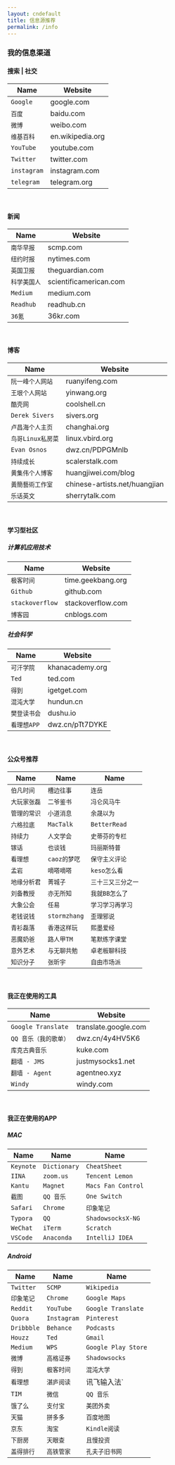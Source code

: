 ```yaml
---
layout: cndefault
title: 信息源推荐
permalink: /info
---
```


### 我的信息渠道

#### 搜索 | 社交

| Name       | Website            |
|----------  |--------------------|
| `Google`   | google.com         |
| `百度`      | baidu.com          |
| `微博`      | weibo.com          |
| `维基百科`   | en.wikipedia.org   |
| `YouTube`  | youtube.com        |
| `Twitter`  | twitter.com        |
| `instagram`| instagram.com      |
| `telegram` | telegram.org       |

<br>

#### 新闻

| Name       | Website              |
|----------  |----------------------|
| `南华早报`   | scmp.com             |
| `纽约时报`   | nytimes.com          |
| `英国卫报`   | theguardian.com      |
| `科学美国人` | scientificamerican.com|
| `Medium`   | medium.com            |
| `Readhub`  | readhub.cn            |
| `36氪`     | 36kr.com              |

<br>

#### 博客

| Name         | Website              |
|------------  |----------------------|
| `阮一峰个人网站`| ruanyifeng.com       |
| `王垠个人网站` | yinwang.org          |
| `酷壳网`      | coolshell.cn         |
| `Derek Sivers`| sivers.org          |
| `卢昌海个人主页` | changhai.org        |
| `鸟哥Linux私房菜`| linux.vbird.org    |
| `Evan Osnos`  | dwz.cn/PDPGMnlb     |
| `持续成长`     | scalerstalk.com      |
| `黄集伟个人博客`| huangjiwei.com/blog  |
| `黃簡藝術工作室`| chinese-artists.net/huangjian|
| `乐话英文`     | sherrytalk.com       |

<br>

#### 学习型社区

##### 计算机应用技术
| Name         | Website            |
|------------  |--------------------|
| `极客时间`| time.geekbang.org       |
| `Github` | github.com             |
| `stackoverflow`| stackoverflow.com|
| `博客园` | cnblogs.com             |

##### 社会科学
| Name      | Website        |
|-----------|----------------|
| `可汗学院` | khanacademy.org |
| `Ted`     | ted.com        |
| `得到`     | igetget.com    |
| `混沌大学` | hundun.cn       |
| `樊登读书会`| dushu.io       |
| `看理想APP` | dwz.cn/pTt7DYKE|

<br>

#### 公众号推荐
| Name      | Name     | Name    |
|-----------|----------|----------|
| `伯凡时间` | `槽边往事` |`连岳` |
| `大玩家张磊` | `二爷鉴书` |`冯仑风马牛` |
| `管理的常识` | `小道消息` |`余晟以为` |
| `六格拉底` | `MacTalk` |`BetterRead` |
| `持续力` | `人文学会` |`史蒂芬的专栏` |
| `镓话` | `也谈钱` |`玛丽斯特普` |
| `看理想` | `caoz的梦呓` |`保守主义评论` |
| `孟岩` | `嘀嗒嘀嗒` |`keso怎么看` |
| `地缘分析君` | `菁城子` |`三十三又三分之一` |
| `刘备教授` | `亦无所知` |`我就BB怎么了` |
| `大象公会` | `任易` |`学习学习再学习` |
| `老钱说钱` | `stormzhang` |`歪理邪说` |
| `青衫磊落` | `香港这样玩` |`熙墨爱经` |
| `恶魔奶爸` | `路人甲TM` |`笔默练字课堂` |
| `意外艺术` | `与无聊共勉` |`卓老板聊科技` |
| `知识分子` | `张昕宇` |`自由市场派` |

<br>

#### 我正在使用的工具

| Name                 | Website               |
|--------------------  |-----------------------|
| `Google Translate`   | translate.google.com  |
| `QQ 音乐（我的歌单）`   | dwz.cn/4y4HV5K6       |
| `库克古典音乐`         | kuke.com              |
| `翻墙 - JMS`         | justmysocks1.net      |
| `翻墙 - Agent`       | agentneo.xyz          |
| `Windy`             | windy.com             |

<br>

#### 我正在使用的APP

##### MAC

| Name      | Name     | Name    |
|-----------|----------|----------|
| `Keynote` | `Dictionary` |`CheatSheet` |
| `IINA` | `zoom.us` |`Tencent Lemon` |
| `Kantu` | `Magnet` |`Macs Fan Control` |
| `截图` | `QQ 音乐` |`One Switch` |
| `Safari` | `Chrome` |`印象笔记` |
| `Typora` | `QQ` |`ShadowsocksX-NG` |
| `WeChat` | `iTerm` |`Scratch` |
| `VSCode` | `Anaconda` |`IntelliJ IDEA` |

##### Android

| Name      | Name     | Name    |
|-----------|----------|----------|
| `Twitter` | `SCMP` |`Wikipedia` |
| `印象笔记` | `Chrome` |`Google Maps` |
| `Reddit` | `YouTube` |`Google Translate` |
| `Quora` | `Instagram` |`Pinterest` |
| `Dribbble` | `Behance` |`Podcasts` |
| `Houzz` | `Ted` |`Gmail` |
| `Medium` |`WPS` |`Google Play Store` |
| `微博` |`高格证券` |`Shadowsocks` |
| `得到` | `极客时间` | `混沌大学` |
|`看理想`|`湛庐阅读`|讯飞输入法` |
| `TIM` | `微信` | `QQ 音乐` |
| `饿了么` | `支付宝` | `美团外卖` |
| `天猫` | `拼多多` | `百度地图` |
| `京东` | `淘宝` | `Kindle阅读` |
| `下厨房` | `天眼查` | `且慢投资` |
| `盖得排行` | `高铁管家` | `孔夫子旧书网` |